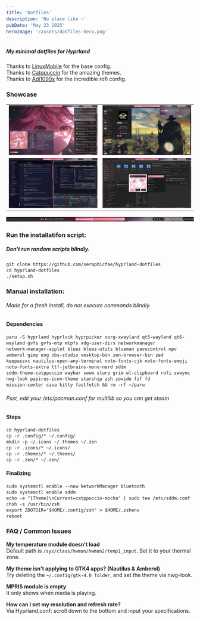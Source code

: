 ```yaml
---
title: 'Dotfiles'
description: 'No place like ~'
pubDate: 'May 23 2025'
heroImage: '/assets/dotfiles-hero.png'
---
```


##### My minimal dotfiles for Hyprland

Thanks to <u>[LinuxMobile](https://github.com/linuxmobile)</u> for the base config. \
Thanks to <u>[Catppuccin](https://github.com/catppuccin)</u> for the amazing themes. \
Thanks to <u>[Adi1090x](https://github.com/adi1090x/rofi/)</u> for the incredible rofi config.

### Showcase
<table>
  <tr>
    <td><img src="https://github.com/seraphicfae/dotfiles/raw/main/Screenshots/one.png"/></td>
    <td><img src="https://github.com/seraphicfae/dotfiles/raw/main/Screenshots/two.png"/></td>
  </tr>
  <tr>
    <td><img src="https://github.com/seraphicfae/dotfiles/raw/main/Screenshots/three.png"/></td>
    <td><img src="https://github.com/seraphicfae/dotfiles/raw/main/Screenshots/four.png"/></td>
  </tr>
</table>
<img src="https://github.com/seraphicfae/dotfiles/raw/main/Screenshots/waybar.png"/>

### Run the installatifon script:
##### Don't run random scripts blindly.
```
git clone https://github.com/seraphicfae/hyprland-dotfiles
cd hyprland-dotfiles
./setup.sh
```

### Manual installation:
###### Made for a fresh install, do not execute commands blindly.
#### Dependencies

```
paru -S hyprland hyprlock hyprpicker xorg-xwayland qt5-wayland qt6-wayland gvfs gvfs-mtp mtpfs xdg-user-dirs networkmanager
network-manager-applet bluez bluez-utils blueman pavucontrol mpv amberol gimp eog obs-studio vesktop-bin zen-browser-bin zed
keepassxc nautilus-open-any-terminal noto-fonts-cjk noto-fonts-emoji noto-fonts-extra ttf-jetbrains-mono-nerd sddm
sddm-theme-catppuccin waybar swww slurp grim wl-clipboard rofi swaync nwg-look papirus-icon-theme starship zsh zoxide fzf fd
mission-center cava kitty fastfetch && rm -rf ~/paru
```
###### Psst, edit your /etc/pacman.conf for multilib so you can get steam

#### Steps
```
cd hyprland-dotfiles
cp -r .config/* ~/.config/
mkdir -p ~/.icons ~/.themes ~/.zen
cp -r .icons/* ~/.icons/
cp -r .themes/* ~/.themes/
cp -r .zen/* ~/.zen/
```

#### Finalizing
```
sudo systemctl enable --now NetworkManager bluetooth
sudo systemctl enable sddm
echo -e "[Theme]\nCurrent=catppuccin-mocha" | sudo tee /etc/sddm.conf
chsh -s /usr/bin/zsh
export ZDOTDIR="$HOME/.config/zsh" > $HOME/.zshenv
reboot
```

### FAQ / Common Issues
**My temperature module doesn’t load** \
Default path is `/sys/class/hwmon/hwmon2/temp1_input`. Set it to your thermal zone.

**My theme isn't applying to GTK4 apps? (Nautilus & Amberol)** \
Try deleting the `~/.config/gtk-4.0 folder`, and set the theme via nwg-look.

**MPRIS module is empty** \
It only shows when media is playing.

**How can I set my resolution and refresh rate?** \
Via Hyprland.conf: scroll down to the bottom and input your specifications.
